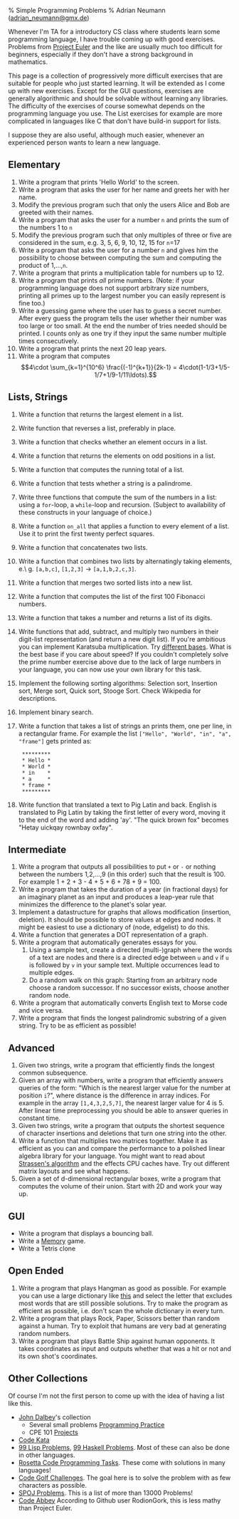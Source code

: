 ﻿% Simple Programming Problems
% Adrian Neumann (adrian_neumann@gmx.de)


Whenever I'm TA for a introductory CS class where students learn some programming language, I have trouble coming up with good exercises. Problems from [Project Euler](http://projecteuler.net/) and the like are usually much too difficult for beginners, especially if they don't have a strong background in mathematics.

This page is a collection of progressively more difficult exercises that are suitable for people who just started learning. It will be extended as I come up with new exercises. Except for the GUI questions, exercises are generally algorithmic and should be solvable without learning any libraries. The difficulty of the exercises of course somewhat depends on the programming language you use. The List exercises for example are more complicated in languages like C that don't have build-in support for lists.

I suppose they are also useful, although much easier, whenever an experienced person wants to learn a new language.

Elementary
--------------

1. Write a program that prints 'Hello World' to the screen.
2. Write a program that asks the user for her name and greets her with her name.
3. Modify the previous program such that only the users Alice and Bob are greeted with their names.
4. Write a program that asks the user for a number `n` and prints the sum of the numbers 1 to `n`
5. Modify the previous program such that only multiples of three or five are considered in the sum, e.g. 3, 5, 6, 9, 10, 12, 15 for `n`=17
6. Write a program that asks the user for a number `n` and gives him the possibility to choose between computing the sum and computing the product of 1,...,`n`.
1. Write a program that prints a multiplication table for numbers up to 12.
7. Write a program that prints *all* prime numbers. (Note: if your programming language does not support arbitrary size numbers, printing all primes up to the largest number you can easily represent is fine too.)
8. Write a guessing game where the user has to guess a secret number. After every guess the program tells the user whether their number was too large or too small. At the end the number of tries needed should be printed. I counts only as one try if they input the same number multiple times consecutively.
9. Write a program that prints the next 20 leap years.
1. Write a program that computes 
$$4\cdot \sum_{k=1}^{10^6} \frac{(-1)^{k+1}}{2k-1} = 4\cdot(1-1/3+1/5-1/7+1/9-1/11\ldots).$$


Lists, Strings
--------------------

1. Write a function that returns the largest element in a list.
1. Write function that reverses a list, preferably in place.
1. Write a function that checks whether an element occurs in a list.
1. Write a function that returns the elements on odd positions in a list.
1. Write a function that computes the running total of a list.
1. Write a function that tests whether a string is a palindrome.
1. Write three functions that compute the sum of the numbers in a list: using a `for`-loop, a `while`-loop and recursion. (Subject to availability of these constructs in your language of choice.)
1. Write a function `on_all` that applies a function to every element of a list. Use it to print the first twenty perfect squares.
1. Write a function that concatenates two lists.
1. Write a function that combines two lists by alternatingly taking elements, e.\ g. `[a,b,c]`, `[1,2,3]` &rarr; `[a,1,b,2,c,3]`.
1. Write a function that merges two sorted lists into a new list.
1. Write a function that computes the list of the first 100 Fibonacci numbers.
1. Write a function that takes a number and returns a list of its digits.
1. Write functions that add, subtract, and multiply two numbers in their digit-list representation (and return a new digit list). If you're ambitious you can implement Karatsuba multiplication. Try [different bases](https://en.wikipedia.org/wiki/Radix). What is the best base if you care about speed? If you couldn't completely solve the prime number exercise above due to the lack of large numbers in your language, you can now use your own library for this task.
1. Implement the following sorting algorithms: Selection sort, Insertion sort, Merge sort, Quick sort, Stooge Sort. Check Wikipedia for descriptions.
1. Implement binary search.
1. Write a function that takes a list of strings an prints them, one per line, in a rectangular frame. For example the list `["Hello", "World", "in", "a", "frame"]` gets printed as:

		*********
		* Hello *
		* World *
		* in    *
		* a     *
		* frame *
		*********

1. Write function that translated a text to Pig Latin and back. English is translated to Pig Latin by taking the first letter of every word, moving it to the end of the word and adding 'ay'. "The quick brown fox" becomes "Hetay uickqay rownbay oxfay".

Intermediate
-------------

1. Write a program that outputs all possibilities to put `+` or `-` or nothing between the numbers 1,2,...,9 (in this order) such that the result is 100. For example 1 + 2 + 3 - 4 + 5 + 6 + 78 + 9 = 100.
1. Write a program that takes the duration of a year (in fractional days) for an imaginary planet as an input and produces a leap-year rule that minimizes the difference to the planet's solar year.
1. Implement a datastructure for graphs that allows modification (insertion, deletion). It should be possible to store values at edges and nodes. It might be easiest to use a dictionary of (node, edgelist) to do this.
1. Write a function that generates a DOT representation of a graph.
1. Write a program that automatically generates essays for you.
	1. Using a sample text, create a directed (multi-)graph where the words of a text are nodes and there is a directed edge between `u` and `v` if `u` is followed by `v` in your sample text. Multiple occurrences lead to multiple edges.
	1. Do a random walk on this graph: Starting from an arbitrary node choose a random successor. If no successor exists, choose another random node.
1. Write a program that automatically converts English text to Morse code and vice versa.
1. Write a program that finds the longest palindromic substring of a given string. Try to be as efficient as possible!

Advanced
---------

1. Given two strings, write a program that efficiently finds the longest common subsequence.
1. Given an array with numbers, write a program that efficiently answers queries of the form: "Which is the nearest larger value for the number at position `i`?", where distance is the difference in array indices. For example in the array `[1,4,3,2,5,7]`, the nearest larger value for 4 is 5. After linear time preprocessing you should be able to answer queries in constant time.
1. Given two strings, write a program that outputs the shortest sequence of character insertions and deletions that turn one string into the other. 
1. Write a function that multiplies two matrices together. Make it as efficient as you can and compare the performance to a polished linear algebra library for your language. You might want to read about [Strassen's algorithm](https://en.wikipedia.org/wiki/Strassen_algorithm) and the effects CPU caches have. Try out different matrix layouts and see what happens.
1. Given a set of d-dimensional rectangular boxes, write a program that computes the volume of their union. Start with 2D and work your way up.


GUI
-------

* Write a program that displays a bouncing ball.
* Write a [Memory](https://en.wikipedia.org/wiki/Memory_%28game%29) game.
* Write a Tetris clone

Open Ended
------------

1. Write a program that plays Hangman as good as possible. For example you can use a large dictionary like [this](http://wordlist.sourceforge.net/) and select the letter that excludes most words that are still possible solutions. Try to make the program as efficient as possible, i.e. don't scan the whole dictionary in every turn.
1. Write a program that plays Rock, Paper, Scissors better than random against a human. Try to exploit that humans are very bad at generating random numbers.
1. Write a program that plays Battle Ship against human opponents. It takes coordinates as input and outputs whether that was a hit or not and its own shot's coordinates.

Other Collections
-------------------

Of course I'm not the first person to come up with the idea of having a list like this.

* [John Dalbey](http://users.csc.calpoly.edu/~jdalbey/)'s collection
    * Several small problems [Programming Practice](http://users.csc.calpoly.edu/~jdalbey/103/Projects/ProgrammingPractice.html)
    * CPE 101 [Projects](http://users.csc.calpoly.edu/~jdalbey/101/index.html)
* [Code Kata](http://codekata.pragprog.com/)
* [99 Lisp Problems](http://www.ic.unicamp.br/~meidanis/courses/mc336/2006s2/funcional/L-99_Ninety-Nine_Lisp_Problems.html), [99 Haskell Problems](http://www.haskell.org/haskellwiki/99_Haskell_exercises). Most of these can also be done in other languages.
* [Rosetta Code Programming Tasks](http://rosettacode.org/wiki/Category:Programming_Tasks). These come with solutions in many languages!
* [Code Golf Challenges](http://codegolf.com/competition/browse). The goal here is to solve the problem with as few characters as possible.
* [SPOJ Problems](http://www.spoj.com/problems/classical/). This is a list of more than 13000 Problems!
* [Code Abbey](http://codeabbey.com) According to Github user RodionGork, this is less mathy than Project Euler.
